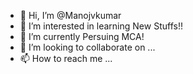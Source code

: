 - 👋 Hi, I’m @Manojvkumar
- 👀 I’m interested in learning New Stuffs!!
- 🌱 I’m currently Persuing MCA!
- 💞️ I’m looking to collaborate on ...
- 📫 How to reach me ...

<!---
Manojvkumar/Manojvkumar is a ✨ special ✨ repository because its `README.md` (this file) appears on your GitHub profile.
You can click the Preview link to take a look at your changes.
--->
